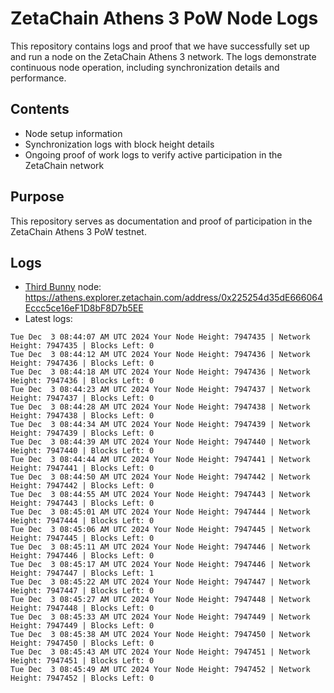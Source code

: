 # ZetaChain Athens 3 PoW Node Logs
This repository contains logs and proof that we have successfully set up and run a node on the ZetaChain Athens 3 network. The logs demonstrate continuous node operation, including synchronization details and performance.

## Contents
- Node setup information
- Synchronization logs with block height details
- Ongoing proof of work logs to verify active participation in the ZetaChain network

## Purpose
This repository serves as documentation and proof of participation in the ZetaChain Athens 3 PoW testnet.

## Logs

- [Third Bunny](https://thirdbunny.xyz/) node: https://athens.explorer.zetachain.com/address/0x225254d35dE666064Eccc5ce16eF1D8bF8D7b5EE
- Latest logs:
```
Tue Dec  3 08:44:07 AM UTC 2024 Your Node Height: 7947435 | Network Height: 7947435 | Blocks Left: 0
Tue Dec  3 08:44:12 AM UTC 2024 Your Node Height: 7947436 | Network Height: 7947436 | Blocks Left: 0
Tue Dec  3 08:44:18 AM UTC 2024 Your Node Height: 7947436 | Network Height: 7947436 | Blocks Left: 0
Tue Dec  3 08:44:23 AM UTC 2024 Your Node Height: 7947437 | Network Height: 7947437 | Blocks Left: 0
Tue Dec  3 08:44:28 AM UTC 2024 Your Node Height: 7947438 | Network Height: 7947438 | Blocks Left: 0
Tue Dec  3 08:44:34 AM UTC 2024 Your Node Height: 7947439 | Network Height: 7947439 | Blocks Left: 0
Tue Dec  3 08:44:39 AM UTC 2024 Your Node Height: 7947440 | Network Height: 7947440 | Blocks Left: 0
Tue Dec  3 08:44:44 AM UTC 2024 Your Node Height: 7947441 | Network Height: 7947441 | Blocks Left: 0
Tue Dec  3 08:44:50 AM UTC 2024 Your Node Height: 7947442 | Network Height: 7947442 | Blocks Left: 0
Tue Dec  3 08:44:55 AM UTC 2024 Your Node Height: 7947443 | Network Height: 7947443 | Blocks Left: 0
Tue Dec  3 08:45:01 AM UTC 2024 Your Node Height: 7947444 | Network Height: 7947444 | Blocks Left: 0
Tue Dec  3 08:45:06 AM UTC 2024 Your Node Height: 7947445 | Network Height: 7947445 | Blocks Left: 0
Tue Dec  3 08:45:11 AM UTC 2024 Your Node Height: 7947446 | Network Height: 7947446 | Blocks Left: 0
Tue Dec  3 08:45:17 AM UTC 2024 Your Node Height: 7947446 | Network Height: 7947447 | Blocks Left: 1
Tue Dec  3 08:45:22 AM UTC 2024 Your Node Height: 7947447 | Network Height: 7947447 | Blocks Left: 0
Tue Dec  3 08:45:27 AM UTC 2024 Your Node Height: 7947448 | Network Height: 7947448 | Blocks Left: 0
Tue Dec  3 08:45:33 AM UTC 2024 Your Node Height: 7947449 | Network Height: 7947449 | Blocks Left: 0
Tue Dec  3 08:45:38 AM UTC 2024 Your Node Height: 7947450 | Network Height: 7947450 | Blocks Left: 0
Tue Dec  3 08:45:43 AM UTC 2024 Your Node Height: 7947451 | Network Height: 7947451 | Blocks Left: 0
Tue Dec  3 08:45:49 AM UTC 2024 Your Node Height: 7947452 | Network Height: 7947452 | Blocks Left: 0
```
